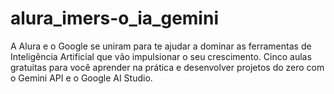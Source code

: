 # alura_imers-o_ia_gemini
A Alura e o Google se uniram para te ajudar a dominar as ferramentas de Inteligência Artificial que vão impulsionar o seu crescimento. Cinco aulas gratuitas para você aprender na prática e desenvolver projetos do zero com o Gemini API e o Google AI Studio.
